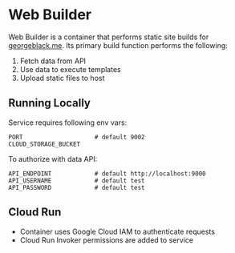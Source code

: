 # Web Builder

Web Builder is a container that performs static site builds for [georgeblack.me](https://georgeblack.me). Its primary build function performs the following:

1. Fetch data from API
2. Use data to execute templates
3. Upload static files to host

## Running Locally

Service requires following env vars:

```
PORT                    # default 9002
CLOUD_STORAGE_BUCKET
```

To authorize with data API:
```
API_ENDPOINT            # default http://localhost:9000
API_USERNAME            # default test
API_PASSWORD            # default test
```

## Cloud Run

* Container uses Google Cloud IAM to authenticate requests
* Cloud Run Invoker permissions are added to service
